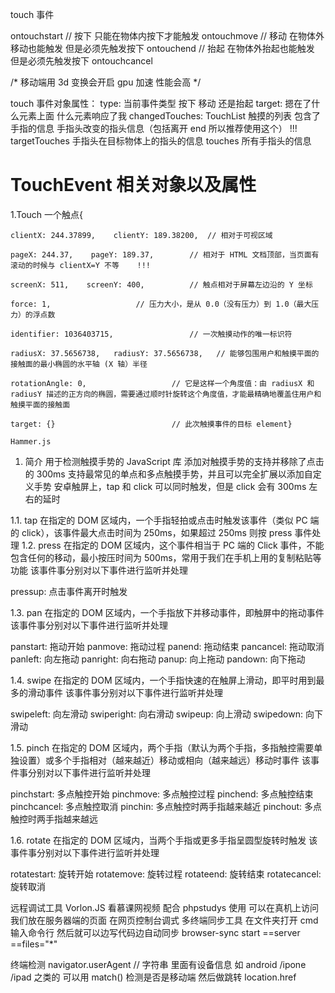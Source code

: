 touch 事件

ontouchstart  // 按下  只能在物体内按下才能触发
ontouchmove   // 移动  在物体外移动也能触发 但是必须先触发按下
ontouchend    // 抬起  在物体外抬起也能触发 但是必须先触发按下
ontouchcancel

 /* 移动端用 3d 变换会开启 gpu 加速 性能会高 */

touch 事件对象属性：
type: 当前事件类型 按下 移动 还是抬起
target:  摁在了什么元素上面 什么元素响应了我
changedTouches: TouchList  触摸的列表 包含了手指的信息  手指头改变的指头信息（包括离开 end 所以推荐使用这个） !!!
targetTouches                                         手指头在目标物体上的指头的信息
touches                                               所有手指头的信息

# TouchEvent 相关对象以及属性

1.Touch 一个触点{

    clientX: 244.37899,    clientY: 189.38200,  // 相对于可视区域

    pageX: 244.37,    pageY: 189.37,        // 相对于 HTML 文档顶部，当页面有滚动的时候与 clientX=Y 不等    !!!

    screenX: 511,    screenY: 400,          // 触点相对于屏幕左边沿的 Y 坐标

    force: 1,                   // 压力大小，是从 0.0（没有压力）到 1.0（最大压力）的浮点数

    identifier: 1036403715,                 // 一次触摸动作的唯一标识符

    radiusX: 37.5656738,   radiusY: 37.5656738,   // 能够包围用户和触摸平面的接触面的最小椭圆的水平轴 (X 轴）半径

    rotationAngle: 0,                   // 它是这样一个角度值：由 radiusX 和 radiusY 描述的正方向的椭圆，需要通过顺时针旋转这个角度值，才能最精确地覆盖住用户和触摸平面的接触面

    target: {}                          // 此次触摸事件的目标 element}

    Hammer.js
1. 简介
用于检测触摸手势的 JavaScript 库
添加对触摸手势的支持并移除了点击的 300ms
支持最常见的单点和多点触摸手势，并且可以完全扩展以添加自定义手势
安卓触屏上，tap 和 click 可以同时触发，但是 click 会有 300ms 左右的延时

1.1. tap
在指定的 DOM 区域内，一个手指轻拍或点击时触发该事件（类似 PC 端的 click），该事件最大点击时间为 250ms，如果超过 250ms 则按 press 事件处理
1.2. press
在指定的 DOM 区域内，这个事件相当于 PC 端的 Click 事件，不能包含任何的移动，最小按压时间为 500ms，常用于我们在手机上用的复制粘贴等功能
该事件事分别对以下事件进行监听并处理

pressup: 点击事件离开时触发

1.3. pan
在指定的 DOM 区域内，一个手指放下并移动事件，即触屏中的拖动事件
该事件事分别对以下事件进行监听并处理

panstart: 拖动开始
panmove: 拖动过程
panend: 拖动结束
pancancel: 拖动取消
panleft: 向左拖动
panright: 向右拖动
panup: 向上拖动
pandown: 向下拖动

1.4. swipe
在指定的 DOM 区域内，一个手指快速的在触屏上滑动，即平时用到最多的滑动事件
该事件事分别对以下事件进行监听并处理

swipeleft: 向左滑动
swiperight: 向右滑动
swipeup: 向上滑动
swipedown: 向下滑动

1.5. pinch
在指定的 DOM 区域内，两个手指（默认为两个手指，多指触控需要单独设置）或多个手指相对（越来越近）移动或相向（越来越远）移动时事件
该事件事分别对以下事件进行监听并处理

pinchstart: 多点触控开始
pinchmove: 多点触控过程
pinchend: 多点触控结束
pinchcancel: 多点触控取消
pinchin: 多点触控时两手指越来越近
pinchout: 多点触控时两手指越来越远

1.6. rotate
在指定的 DOM 区域内，当两个手指或更多手指呈圆型旋转时触发
该事件事分别对以下事件进行监听并处理

rotatestart: 旋转开始
rotatemove: 旋转过程
rotateend: 旋转结束
rotatecancel: 旋转取消

远程调试工具 Vorlon.JS  看慕课网视频  配合 phpstudys 使用  可以在真机上访问我们放在服务器端的页面 在网页控制台调式
多终端同步工具 在文件夹打开 cmd 输入命令行 然后就可以边写代码边自动同步
browser-sync start ==server ==files="*"

终端检测
navigator.userAgent   // 字符串 里面有设备信息 如 android /ipone /ipad 之类的
可以用 match()  检测是否是移动端 然后做跳转 location.href
